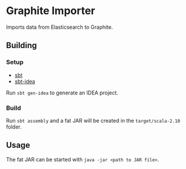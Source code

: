 Graphite Importer
=================

Imports data from Elasticsearch to Graphite.

Building
--------

### Setup

* [sbt](http://www.scala-sbt.org/)
* [sbt-idea](https://github.com/mpeltonen/sbt-idea)

Run `sbt gen-idea` to generate an IDEA project.

### Build

Run `sbt assembly` and a fat JAR will be created in the `target/scala-2.10` folder.

Usage
-----

The fat JAR can be started with `java -jar <path to JAR file>`.
